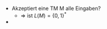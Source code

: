 - Akzeptiert eine TM M alle Eingaben?
	- => ist $L\left(M\right)=\left\lbrace0,1\right\rbrace^{\ast}$
-